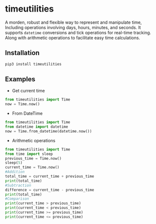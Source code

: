 # timeutilities

A morden, robust and flexible way to represent and manipulate time, Including operations involving days, hours, minutes, and seconds. It supports `datetime` conversions and tick operations for real-time tracking. Along with arithmetic operations to facilitate easy time calculations.

## Installation

```bash
pip3 install timeutilities
```

## Examples

- Get current time

```python
from timeutilities import Time
now = Time.now()
```

- From DateTime

```python
from timeutilities import Time
from datetime import datetime
now = Time.from_datetime(datetime.now())
```

- Arithmetic operations

```python
from timeutilities import Time
from time import sleep
previous_time = Time.now()
sleep(5)
current_time = Time.now()
#Addition
total_time = current_time + previous_time
print(total_time)
#Subtraction
difference = current_time - previous_time
print(total_time)
#Comparison
print(current_time > previous_time)
print(current_time < previous_time)
print(current_time >= previous_time)
print(current_time <= previous_time)
```
